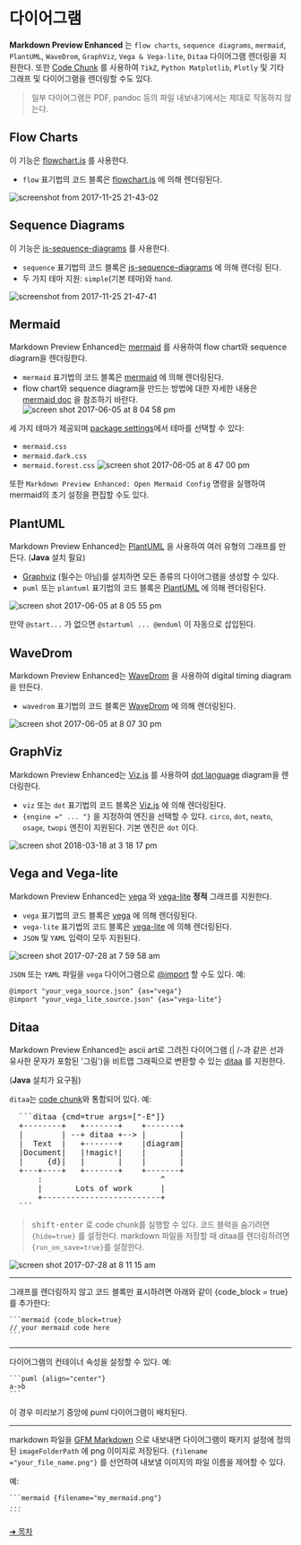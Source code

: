 # 다이어그램

**Markdown Preview Enhanced** 는 `flow charts`, `sequence diagrams`, `mermaid`, `PlantUML`, `WaveDrom`, `GraphViz`, `Vega & Vega-lite`, `Ditaa` 다이어그램 렌더링을 지원한다. 또한 [Code Chunk](ko-kr/code-chunk.md) 를 사용하여 `TikZ`, `Python Matplotlib`, `Plotly` 및 기타 그래프 및 다이어그램을 렌더링할 수도 있다.

> 일부 다이어그램은 PDF, pandoc 등의 파일 내보내기에서는 제대로 작동하지 않는다.

## Flow Charts

이 기능은 [flowchart.js](https://flowchart.js.org/) 를 사용한다.

- `flow` 표기법의 코드 블록은 [flowchart.js](https://flowchart.js.org/) 에 의해 렌더링된다.

![screenshot from 2017-11-25 21-43-02](https://user-images.githubusercontent.com/1908863/33236942-aa809c1c-d229-11e7-9c4b-9a680fd852ed.png)

## Sequence Diagrams

이 기능은 [js-sequence-diagrams](https://bramp.github.io/js-sequence-diagrams/) 를 사용한다.

- `sequence` 표기법의 코드 블록은 [js-sequence-diagrams](https://bramp.github.io/js-sequence-diagrams/) 에 의해 렌더링 된다.
- 두 가지 테마 지원: `simple`(기본 테마)와 `hand`.

![screenshot from 2017-11-25 21-47-41](https://user-images.githubusercontent.com/1908863/33236972-4f190f98-d22a-11e7-842f-d9c4a74d2118.png)

## Mermaid

Markdown Preview Enhanced는 [mermaid](https://github.com/knsv/mermaid) 를 사용하여 flow chart와 sequence diagram을 렌더링한다.

- `mermaid` 표기법의 코드 블록은 [mermaid](https://github.com/knsv/mermaid) 에 의해 렌더링된다.
- flow chart와 sequence diagram을 만드는 방법에 대한 자세한 내용은 [mermaid doc](https://mermaid-js.github.io/mermaid) 을 참조하기 바란다.
  ![screen shot 2017-06-05 at 8 04 58 pm](https://cloud.githubusercontent.com/assets/1908863/26809423/42afb410-4a2a-11e7-8a18-57e7c67caa9f.png)

세 가지 테마가 제공되며 [package settings](ko-kr/usages.md?id=package-settings)에서 테마를 선택할 수 있다:

- `mermaid.css`
- `mermaid.dark.css`
- `mermaid.forest.css`
  ![screen shot 2017-06-05 at 8 47 00 pm](https://cloud.githubusercontent.com/assets/1908863/26810274/555562d0-4a30-11e7-91ca-98742d6afbd5.png)

또한 `Markdown Preview Enhanced: Open Mermaid Config` 명령을 실행하여 mermaid의 초기 설정을 편집할 수도 있다.

## PlantUML

Markdown Preview Enhanced는 [PlantUML](https://plantuml.com/) 을 사용하여 여러 유형의 그래프를 만든다. (**Java** 설치 필요)

- [Graphviz](https://www.graphviz.org/) (필수는 아님)를 설치하면 모든 종류의 다이어그램을 생성할 수 있다.
- `puml` 또는 `plantuml` 표기법의 코드 블록은 [PlantUML](https://plantuml.com/) 에 의해 렌더링된다.

![screen shot 2017-06-05 at 8 05 55 pm](https://cloud.githubusercontent.com/assets/1908863/26809436/65414084-4a2a-11e7-91ee-7b03b0496513.png)

만약 `@start...` 가 없으면 `@startuml ... @enduml` 이 자동으로 삽입된다.

## WaveDrom

Markdown Preview Enhanced는 [WaveDrom](https://wavedrom.com/) 을 사용하여 digital timing diagram을 만든다.

- `wavedrom` 표기법의 코드 블록은 [WaveDrom](https://github.com/drom/wavedrom) 에 의해 렌더링된다.

![screen shot 2017-06-05 at 8 07 30 pm](https://cloud.githubusercontent.com/assets/1908863/26809462/9dc3eb96-4a2a-11e7-90e7-ad6bcb8dbdb1.png)

## GraphViz

Markdown Preview Enhanced는 [Viz.js](https://github.com/mdaines/viz.js) 를 사용하여 [dot language](https://tinyurl.com/kjoouup) diagram을 렌더링한다.

- `viz` 또는 `dot` 표기법의 코드 블록은 [Viz.js](https://github.com/mdaines/viz.js) 에 의해 렌더링된다.
- `{engine =" ... "}` 을 지정하여 엔진을 선택할 수 있다. `circo`, `dot`, `neato`, `osage`, `twopi` 엔진이 지원된다. 기본 엔진은 `dot` 이다.

![screen shot 2018-03-18 at 3 18 17 pm](https://user-images.githubusercontent.com/1908863/37570596-a565306e-2abf-11e8-8904-d73306f675ec.png)

## Vega and Vega-lite

Markdown Preview Enhanced는 [vega](https://vega.github.io/vega/) 와 [vega-lite](https://vega.github.io/vega-lite/) **정적** 그래프를 지원한다.

- `vega` 표기법의 코드 블록은 [vega](https://vega.github.io/vega/) 에 의해 렌더링된다.
- `vega-lite` 표기법의 코드 블록은 [vega-lite](https://vega.github.io/vega-lite/) 에 의해 렌더링된다.
- `JSON` 및 `YAML` 입력이 모두 지원된다.

![screen shot 2017-07-28 at 7 59 58 am](https://user-images.githubusercontent.com/1908863/28718265-d023e1c2-736a-11e7-8678-a29704f3a23c.png)

`JSON` 또는 `YAML` 파일을 `vega` 다이어그램으로 [@import](ko-kr/file-imports.md) 할 수도 있다. 예:

```markdown
@import "your_vega_source.json" {as="vega"}
@import "your_vega_lite_source.json" {as="vega-lite"}
```

## Ditaa

Markdown Preview Enhanced는 ascii art로 그려진 다이어그램 (| /-과 같은 선과 유사한 문자가 포함된 '그림')을 비트맵 그래픽으로 변환할 수 있는 [ditaa](https://github.com/stathissideris/ditaa) 를 지원한다.

(**Java** 설치가 요구됨)

`ditaa`는 [code chunk](ko-kr/code-chunk.md)와 통합되어 있다. 예:

<pre>
  ```ditaa {cmd=true args=["-E"]}
  +--------+   +-------+    +-------+
  |        | --+ ditaa +--> |       |
  |  Text  |   +-------+    |diagram|
  |Document|   |!magic!|    |       |
  |     {d}|   |       |    |       |
  +---+----+   +-------+    +-------+
      :                         ^
      |       Lots of work      |
      +-------------------------+
  ```
</pre>

> <kbd>shift-enter</kbd> 로 code chunk를 실행할 수 있다.
> 코드 블럭을 숨기려면 `{hide=true}` 를 설정한다.
> markdown 파일을 저장할 때 ditaa를 렌더링하려면 `{run_on_save=true}`를 설정한다.

![screen shot 2017-07-28 at 8 11 15 am](https://user-images.githubusercontent.com/1908863/28718626-633fa18e-736c-11e7-8a4a-915858dafff6.png)

---

그래프를 렌더링하지 않고 코드 블록만 표시하려면 아래와 같이 {code_block = true} 를 추가한다:

    ```mermaid {code_block=true}
    // your mermaid code here
    ```

---

다이어그램의 컨테이너 속성을 설정할 수 있다.
예:

    ```puml {align="center"}
    a->b
    ```

이 경우 미리보기 중앙에 puml 다이어그램이 배치된다.

---

markdown 파일을 [GFM Markdown](ko-kr/markdown.md) 으로 내보내면 다이어그램이 패키지 설정에 정의된 `imageFolderPath` 에 png 이미지로 저장된다.
`{filename ="your_file_name.png"}` 를 선언하여 내보낼 이미지의 파일 이름을 제어할 수 있다.

예:

    ```mermaid {filename="my_mermaid.png"}
    ...
    ```

[➔ 목차](ko-kr/toc.md)
